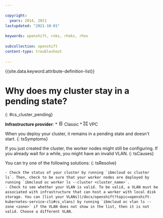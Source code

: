 ```yaml
---

copyright: 
  years: 2014, 2021
lastupdated: "2021-10-01"

keywords: openshift, roks, rhoks, rhos

subcollection: openshift
content-type: troubleshoot

---
```


{{site.data.keyword.attribute-definition-list}}



# Why does my cluster stay in a pending state?
{: #cs_cluster_pending}

**Infrastructure provider**:
    * <img src="images/icon-classic.png" alt="Classic infrastructure provider icon" width="15" style="width:15px; border-style: none"/> Classic
    * <img src="images/icon-vpc.png" alt="VPC infrastructure provider icon" width="15" style="width:15px; border-style: none"/> VPC


When you deploy your cluster, it remains in a pending state and doesn't start.
{: tsSymptoms}


If you just created the cluster, the worker nodes might still be configuring. If you already wait for a while, you might have an invalid VLAN.
{: tsCauses}



You can try one of the following solutions:
{: tsResolve}

    - Check the status of your cluster by running `ibmcloud oc cluster ls`. Then, check to be sure that your worker nodes are deployed by running `ibmcloud oc worker ls --cluster <cluster_name>`.
    - Check to see whether your VLAN is valid. To be valid, a VLAN must be associated with infrastructure that can host a worker with local disk storage. You can [list your VLANs](/docs/openshift?topic=openshift-kubernetes-service-cli#cs_vlans) by running `ibmcloud oc vlan ls --zone <zone>` if the VLAN does not show in the list, then it is not valid. Choose a different VLAN.



